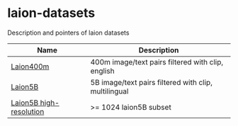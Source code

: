 # laion-datasets
Description and pointers of laion datasets

|        Name                     |          Description                                                 |
|-----------------------------|---------------------------------------------------------|
| [Laion400m][]               |   400m image/text pairs filtered with clip, english                                 |
| [Laion5B][]                 |   5B image/text pairs filtered with clip, multilingual                       |
| [Laion5B high-resolution][] |   >= 1024 laion5B subset       |

  [Laion400m]: https://laion.ai/laion-400-open-dataset/
  [Laion5B]: https://laion.ai/laion-5b-a-new-era-of-open-large-scale-multi-modal-datasets/
  [Laion5B high-resolution]: https://huggingface.co/datasets/laion/laion-high-resolution
  [Laion5B balanced]: https://huggingface.co/datasets/laion/balanced-laion5b
